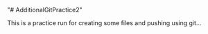 "# AdditionalGitPractice2" 

This is a practice run for creating some files and pushing using git...
